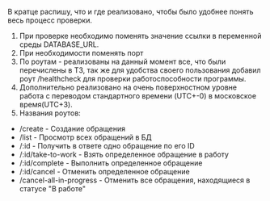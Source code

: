 В кратце распишу, что и где реализовано, чтобы было удобнее понять весь процесс проверки.

1. При проверке необходимо поменять значение ссылки в переменной среды DATABASE_URL.
2. При необходимости поменять порт
3. По роутам - реализованы на данный момент все, что были перечислены в ТЗ, так же для удобства своего пользования добавил роут /healthcheck для проверки работоспособности программы.
4. Дополнительно реализовано на очень поверхностном уровне работа с переводом стандартного времени (UTC+-0) в московское время(UTC+3).
5. Названия роутов:
- /create - Создание обращения
- /list - Просмотр всех обращений в БД
- /:id - Получить в ответе одно обращение по его ID
- /:id/take-to-work - Взять определенное обращение в работу
- /:id/complete - Выполнить определенное обращение
- /:id/cancel - Отменить определенное обращение
- /cancel-all-in-progress - Отменить все обращения, находящиеся в статусе "В работе"
